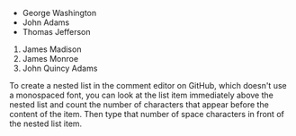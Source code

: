 - George Washington
- John Adams
- Thomas Jefferson

1. James Madison
2. James Monroe
3. John Quincy Adams

To create a nested list in the comment editor on GitHub, which doesn't use a monospaced font, you can look at the list item immediately above the nested list and count the number of characters that appear before the content of the item. Then type that number of space characters in front of the nested list item.
